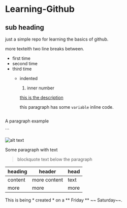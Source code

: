 # Learning-Github
## sub heading
just a simple repo for learning the basics of github.

more texteith two line breaks between.

- first time
- second time
- third time
  - indented
    1. inner number

    [this is the description](http://www.github.com)

    this paragraph has some `variable` inline code.

    ```html
<p>A paragraph example</P>
    ```

![alt text](http://picsum.photos/200/200)

Some paragraph with text 
> blockquote text below the paragraph

| heading | header | head | 
| --- | --- | --- | 
| content | more content | text |
| more | more | more |

This is being * created * on a ** Friday ** ~~ Saturday~~.
